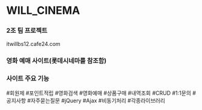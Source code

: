 <h1>WILL_CINEMA</h1>
<h3>2조 팀 프로젝트</h3>
<p>itwillbs12.cafe24.com</p>

<h3>영화 예매 사이트(롯데시네마를 참조함)</h3>

<h3>사이트 주요 기능</h3>
#회원제 #포인트적립
#영화검색 #영화예매
#상품구매 #내역조회
#CRUD #1:1문의 #공지사항 #자주묻는질문
#jQuery #Ajax #비동기처리
#각종라이브러리

